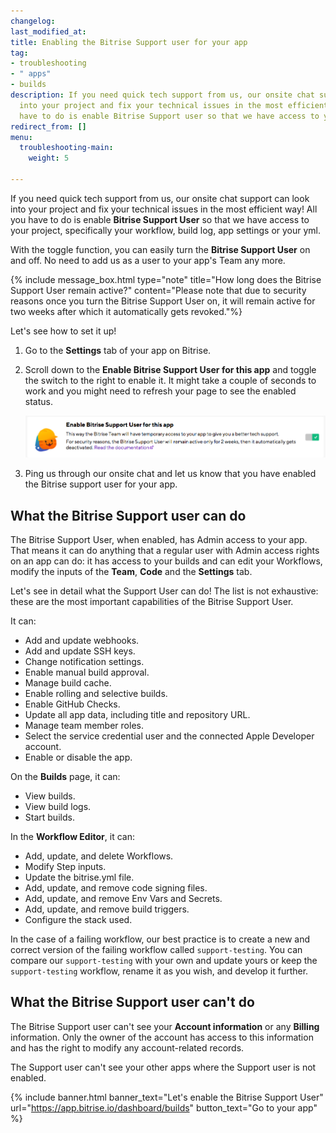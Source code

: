 ```yaml
---
changelog: 
last_modified_at: 
title: Enabling the Bitrise Support user for your app
tag:
- troubleshooting
- " apps"
- builds
description: If you need quick tech support from us, our onsite chat support can look
  into your project and fix your technical issues in the most efficient way! All you
  have to do is enable Bitrise Support user so that we have access to your app.
redirect_from: []
menu:
  troubleshooting-main:
    weight: 5

---
```

If you need quick tech support from us, our onsite chat support can look into your project and fix your technical issues in the most efficient way! All you have to do is enable **Bitrise Support User** so that we have access to your project, specifically your workflow, build log, app settings or your yml.

With the toggle function, you can easily turn the **Bitrise Support User** on and off. No need to add us as a user to your app's Team any more.

{% include message_box.html type="note" title="How long does the Bitrise Support User remain active?" content="Please note that due to security reasons once you turn the Bitrise Support User on, it will remain active for two weeks after which it automatically gets revoked."%}

Let's see how to set it up!

1. Go to the **Settings** tab of your app on Bitrise.
2. Scroll down to the **Enable Bitrise Support User for this app** and toggle the switch to the right to enable it.
   It might take a couple of seconds to work and you might need to refresh your page to see the enabled status.

   ![](/img/bitrise-support-user.png)
3. Ping us through our onsite chat and let us know that you have enabled the Bitrise support user for your app.

## What the Bitrise Support user can do

The Bitrise Support User, when enabled, has Admin access to your app. That means it can do anything that a regular user with Admin access rights on an app can do: it has access to your builds and can edit your Workflows, modify the inputs of the **Team**, **Code** and the **Settings** tab.

Let's see in detail what the Support User can do! The list is not exhaustive: these are the most important capabilities of the Bitrise Support User. 

It can:

* Add and update webhooks.
* Add and update SSH keys.
* Change notification settings.
* Enable manual build approval.
* Manage build cache.
* Enable rolling and selective builds.
* Enable GitHub Checks.
* Update all app data, including title and repository URL.
* Manage team member roles.
* Select the service credential user and the connected Apple Developer account.
* Enable or disable the app.

On the **Builds** page, it can:

* View builds.
* View build logs.
* Start builds.

In the **Workflow Editor**, it can:

* Add, update, and delete Workflows.
* Modify Step inputs.
* Update the bitrise.yml file.
* Add, update, and remove code signing files.
* Add, update, and remove Env Vars and Secrets.
* Add, update, and remove build triggers.
* Configure the stack used.

In the case of a failing workflow, our best practice is to create a new and correct version of the failing workflow called `support-testing`. You can compare our `support-testing` with your own and update yours or keep the `support-testing` workflow, rename it as you wish, and develop it further.

## What the Bitrise Support user can't do

The Bitrise Support user can't see your **Account information** or any **Billing** information. Only the owner of the account has access to this information and has the right to modify any account-related records.

The Support user can't see your other apps where the Support user is not enabled.

{% include banner.html banner_text="Let's enable the Bitrise Support User" url="https://app.bitrise.io/dashboard/builds" button_text="Go to your app" %}